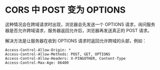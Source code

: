 # CORS 中 POST 变为 OPTIONS

这种情况会在跨域请求时出现，浏览器会先发送一个 OPTIONS 请求，询问服务器是否允许跨域请求，服务器返回允许后，浏览器再发送真正的 POST 请求。

解决方法是让服务器在收到 OPTIONS 请求时返回允许跨域的头部，例如：

```http
Access-Control-Allow-Origin: *
Access-Control-Allow-Methods: POST, GET, OPTIONS
Access-Control-Allow-Headers: X-PINGOTHER, Content-Type
Access-Control-Max-Age: 86400
```
